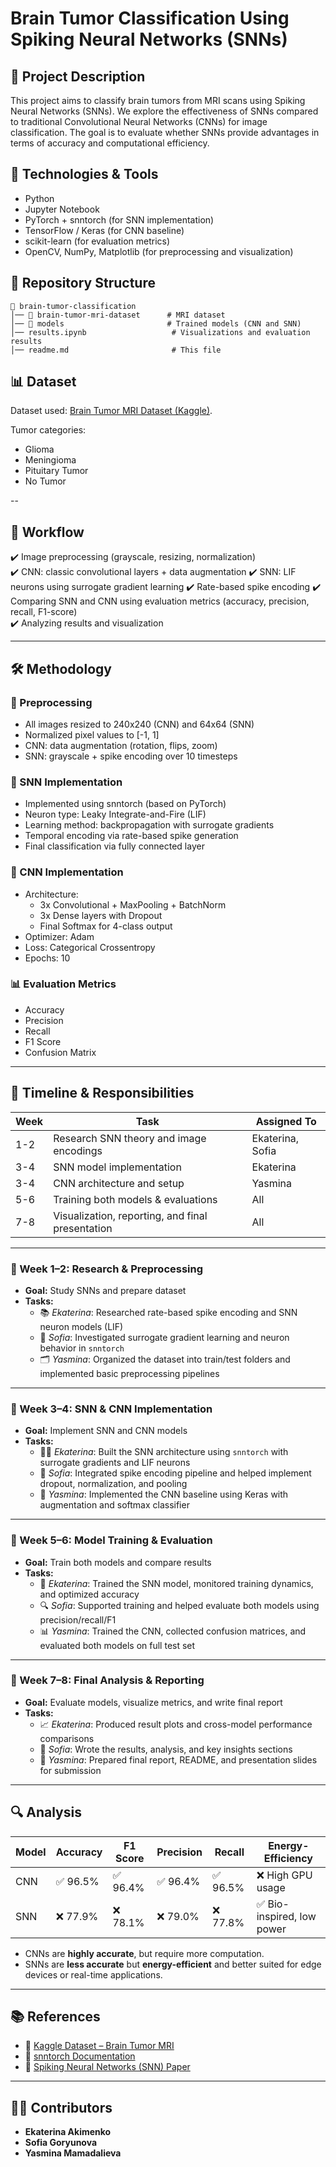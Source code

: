 # Brain Tumor Classification Using Spiking Neural Networks (SNNs)

## 📌 Project Description

This project aims to classify brain tumors from MRI scans using Spiking Neural Networks (SNNs). We explore the effectiveness of SNNs compared to traditional Convolutional Neural Networks (CNNs) for image classification. The goal is to evaluate whether SNNs provide advantages in terms of accuracy and computational efficiency.

## 🔧 Technologies & Tools

- Python
- Jupyter Notebook
- PyTorch + snntorch (for SNN implementation)
- TensorFlow / Keras (for CNN baseline)
- scikit-learn (for evaluation metrics)
- OpenCV, NumPy, Matplotlib (for preprocessing and visualization)

## 📂 Repository Structure

```
📁 brain-tumor-classification
│── 📁 brain-tumor-mri-dataset      # MRI dataset
│── 📁 models                       # Trained models (CNN and SNN)
│── results.ipynb                   # Visualizations and evaluation results
│── readme.md                       # This file
```

## 📊 Dataset

Dataset used: [Brain Tumor MRI Dataset (Kaggle)](https://www.kaggle.com/datasets/masoudnickparvar/brain-tumor-mri-dataset).

Tumor categories:

- Glioma
- Meningioma
- Pituitary Tumor
- No Tumor

--

## 🎯 Workflow

✔️ Image preprocessing (grayscale, resizing, normalization)  
✔️ CNN: classic convolutional layers + data augmentation
✔️ SNN: LIF neurons using surrogate gradient learning
✔️ Rate-based spike encoding
✔️ Comparing SNN and CNN using evaluation metrics (accuracy, precision, recall, F1-score)  
✔️ Analyzing results and visualization

---

## 🛠 Methodology

### 🧬 Preprocessing
- All images resized to 240x240 (CNN) and 64x64 (SNN)
- Normalized pixel values to [-1, 1]
- CNN: data augmentation (rotation, flips, zoom)
- SNN: grayscale + spike encoding over 10 timesteps

### 🧠 SNN Implementation
- Implemented using snntorch (based on PyTorch)
- Neuron type: Leaky Integrate-and-Fire (LIF)
- Learning method: backpropagation with surrogate gradients
- Temporal encoding via rate-based spike generation
- Final classification via fully connected layer

### 🤖 CNN Implementation
- Architecture:
    - 3x Convolutional + MaxPooling + BatchNorm
    - 3x Dense layers with Dropout
    - Final Softmax for 4-class output
- Optimizer: Adam
- Loss: Categorical Crossentropy
- Epochs: 10

### 📊 Evaluation Metrics
- Accuracy
- Precision
- Recall
- F1 Score
- Confusion Matrix

---

## 🧪 Timeline & Responsibilities

| Week | Task                                               | Assigned To               |
|------|----------------------------------------------------|----------------------------|
| 1-2  | Research SNN theory and image encodings            | Ekaterina, Sofia           |
| 3-4  | SNN model implementation                           | Ekaterina                  |
| 3-4  | CNN architecture and setup                         | Yasmina                    |
| 5-6  | Training both models & evaluations                 | All                        |
| 7-8  | Visualization, reporting, and final presentation   | All                        |

---

### 📌 Week 1–2: Research & Preprocessing
- **Goal:** Study SNNs and prepare dataset
- **Tasks:**
  - 📚 *Ekaterina*: Researched rate-based spike encoding and SNN neuron models (LIF)
  - 🧠 *Sofia*: Investigated surrogate gradient learning and neuron behavior in `snntorch`
  - 🗂️ *Yasmina*: Organized the dataset into train/test folders and implemented basic preprocessing pipelines

---

### 📌 Week 3–4: SNN & CNN Implementation
- **Goal:** Implement SNN and CNN models
- **Tasks:**
  - 👩‍💻 *Ekaterina*: Built the SNN architecture using `snntorch` with surrogate gradients and LIF neurons
  - 🔧 *Sofia*: Integrated spike encoding pipeline and helped implement dropout, normalization, and pooling
  - 🤖 *Yasmina*: Implemented the CNN baseline using Keras with augmentation and softmax classifier

---

### 📌 Week 5–6: Model Training & Evaluation
- **Goal:** Train both models and compare results
- **Tasks:**
  - 🧪 *Ekaterina*: Trained the SNN model, monitored training dynamics, and optimized accuracy
  - 🔍 *Sofia*: Supported training and helped evaluate both models using precision/recall/F1
  - 📊 *Yasmina*: Trained the CNN, collected confusion matrices, and evaluated both models on full test set

---

### 📌 Week 7–8: Final Analysis & Reporting
- **Goal:** Evaluate models, visualize metrics, and write final report
- **Tasks:**
  - 📈 *Ekaterina*: Produced result plots and cross-model performance comparisons
  - 📝 *Sofia*: Wrote the results, analysis, and key insights sections
  - 🎤 *Yasmina*: Prepared final report, README, and presentation slides for submission

---

## 🔍 Analysis

| Model | Accuracy | F1 Score | Precision | Recall | Energy-Efficiency |
|-------|----------|----------|-----------|--------|-------------------|
| CNN   | ✅ 96.5% | ✅ 96.4% | ✅ 96.4%  | ✅ 96.5% | ❌ High GPU usage |
| SNN   | ❌ 77.9% | ❌ 78.1% | ❌ 79.0%  | ❌ 77.8% | ✅ Bio-inspired, low power |

- CNNs are **highly accurate**, but require more computation.
- SNNs are **less accurate** but **energy-efficient** and better suited for edge devices or real-time applications.

---

## 📚 References

- 🧠 [Kaggle Dataset – Brain Tumor MRI](https://www.kaggle.com/datasets/masoudnickparvar/brain-tumor-mri-dataset)
- 🧬 [snntorch Documentation](https://snntorch.readthedocs.io/)
- 🧠 [Spiking Neural Networks (SNN) Paper](https://arxiv.org/abs/1808.02564)

---

## 🧑‍💻 Contributors

- **Ekaterina Akimenko** 
- **Sofia Goryunova**
- **Yasmina Mamadalieva** 
